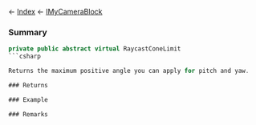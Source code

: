 ← [Index](Api-Index) ← [IMyCameraBlock](Sandbox.ModAPI.Ingame.IMyCameraBlock)

### Summary

```csharp
private public abstract virtual RaycastConeLimit
```csharp

Returns the maximum positive angle you can apply for pitch and yaw.

### Returns

### Example

### Remarks

